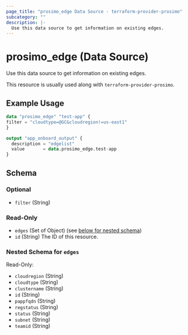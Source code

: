 ```yaml
---
page_title: "prosimo_edge Data Source - terraform-provider-prosimo"
subcategory: ""
description: |-
  Use this data source to get information on existing edges.
---
```


# prosimo_edge (Data Source)

Use this data source to get information on existing edges.

This resource is usually used along with `terraform-provider-prosimo`.



## Example Usage

```terraform
data "prosimo_edge" "test-app" {
filter = "cloudtype=@GC&cloudregion!=us-east1"
}

output "app_onboard_output" {
  description = "edgelist"
  value       = data.prosimo_edge.test-app
}
```

<!-- schema generated by tfplugindocs -->
## Schema

### Optional

- `filter` (String)

### Read-Only

- `edges` (Set of Object) (see [below for nested schema](#nestedatt--edges))
- `id` (String) The ID of this resource.

<a id="nestedatt--edges"></a>
### Nested Schema for `edges`

Read-Only:

- `cloudregion` (String)
- `cloudtype` (String)
- `clustername` (String)
- `id` (String)
- `pappfqdn` (String)
- `regstatus` (String)
- `status` (String)
- `subnet` (String)
- `teamid` (String)


